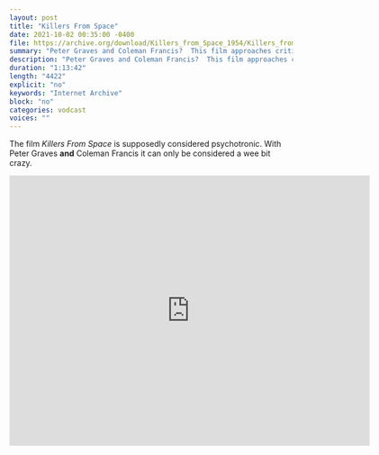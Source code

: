 ```yaml
---
layout: post
title: "Killers From Space"
date: 2021-10-02 00:35:00 -0400
file: https://archive.org/download/Killers_from_Space_1954/Killers_from_Space_1954.mp4
summary: "Peter Graves and Coleman Francis?  This film approaches critical mass for craziness..."
description: "Peter Graves and Coleman Francis?  This film approaches critical mass for craziness..."
duration: "1:13:42"
length: "4422"
explicit: "no" 
keywords: "Internet Archive"
block: "no" 
categories: vodcast
voices: ""
---
```


The film *Killers From Space* is supposedly considered psychotronic.  With Peter Graves **and** Coleman Francis it can only be considered a wee bit crazy.

<iframe src="https://archive.org/embed/Killers_from_Space_1954" width="640" height="480" frameborder="0" webkitallowfullscreen="true" mozallowfullscreen="true" allowfullscreen></iframe>
















